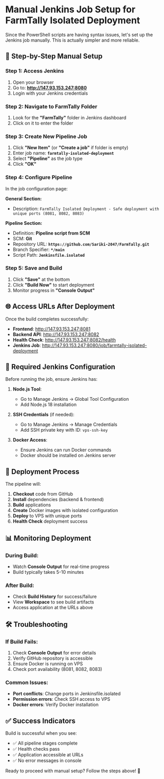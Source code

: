 # Manual Jenkins Job Setup for FarmTally Isolated Deployment

Since the PowerShell scripts are having syntax issues, let's set up the Jenkins job manually. This is actually simpler and more reliable.

## 🎯 Step-by-Step Manual Setup

### Step 1: Access Jenkins
1. Open your browser
2. Go to: **http://147.93.153.247:8080**
3. Login with your Jenkins credentials

### Step 2: Navigate to FarmTally Folder
1. Look for the **"FarmTally"** folder in Jenkins dashboard
2. Click on it to enter the folder

### Step 3: Create New Pipeline Job
1. Click **"New Item"** (or **"Create a job"** if folder is empty)
2. Enter job name: **`farmtally-isolated-deployment`**
3. Select **"Pipeline"** as the job type
4. Click **"OK"**

### Step 4: Configure Pipeline
In the job configuration page:

**General Section:**
- Description: `FarmTally Isolated Deployment - Safe deployment with unique ports (8081, 8082, 8083)`

**Pipeline Section:**
- Definition: **Pipeline script from SCM**
- SCM: **Git**
- Repository URL: **`https://github.com/Sariki-2047/FarmTally.git`**
- Branch Specifier: **`*/main`**
- Script Path: **`Jenkinsfile.isolated`**

### Step 5: Save and Build
1. Click **"Save"** at the bottom
2. Click **"Build Now"** to start deployment
3. Monitor progress in **"Console Output"**

## 🌐 Access URLs After Deployment

Once the build completes successfully:

- **Frontend**: http://147.93.153.247:8081
- **Backend API**: http://147.93.153.247:8082
- **Health Check**: http://147.93.153.247:8082/health
- **Jenkins Job**: http://147.93.153.247:8080/job/farmtally-isolated-deployment

## 🔧 Required Jenkins Configuration

Before running the job, ensure Jenkins has:

1. **Node.js Tool**: 
   - Go to Manage Jenkins → Global Tool Configuration
   - Add Node.js 18 installation

2. **SSH Credentials** (if needed):
   - Go to Manage Jenkins → Manage Credentials
   - Add SSH private key with ID: `vps-ssh-key`

3. **Docker Access**:
   - Ensure Jenkins can run Docker commands
   - Docker should be installed on Jenkins server

## 🚀 Deployment Process

The pipeline will:
1. **Checkout** code from GitHub
2. **Install** dependencies (backend & frontend)
3. **Build** applications
4. **Create** Docker images with isolated configuration
5. **Deploy** to VPS with unique ports
6. **Health Check** deployment success

## 📊 Monitoring Deployment

### During Build:
- Watch **Console Output** for real-time progress
- Build typically takes 5-10 minutes

### After Build:
- Check **Build History** for success/failure
- View **Workspace** to see build artifacts
- Access application at the URLs above

## 🛠️ Troubleshooting

### If Build Fails:
1. Check **Console Output** for error details
2. Verify GitHub repository is accessible
3. Ensure Docker is running on VPS
4. Check port availability (8081, 8082, 8083)

### Common Issues:
- **Port conflicts**: Change ports in Jenkinsfile.isolated
- **Permission errors**: Check SSH access to VPS
- **Docker errors**: Verify Docker installation

## ✅ Success Indicators

Build is successful when you see:
- ✅ All pipeline stages complete
- ✅ Health checks pass
- ✅ Application accessible at URLs
- ✅ No error messages in console

Ready to proceed with manual setup? Follow the steps above! 🚀